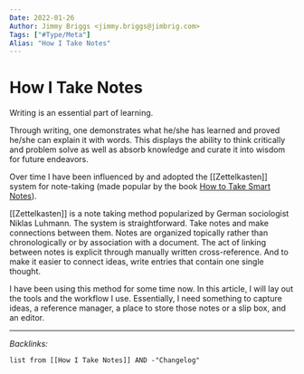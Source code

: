 ```yaml
---
Date: 2022-01-26
Author: Jimmy Briggs <jimmy.briggs@jimbrig.com>
Tags: ["#Type/Meta"]
Alias: "How I Take Notes"
---
```


# How I Take Notes

Writing is an essential part of learning.

Through writing, one demonstrates what he/she has learned and proved he/she can explain it with words. This displays the ability to think critically and problem solve as well as absorb knowledge and curate it into wisdom for future endeavors.

Over time I have been influenced by and adopted the [[Zettelkasten]] system for note-taking (made popular by the book [How to Take Smart Notes]()).

[[Zettelkasten]] is a note taking method popularized by German sociologist Niklas Luhmann. The system is straightforward. Take notes and make connections between them. Notes are organized topically rather than chronologically or by association with a document. The act of linking between notes is explicit through manually written cross-reference. And to make it easier to connect ideas, write entries that contain one single thought.

I have been using this method for some time now. In this article, I will lay out the tools and the workflow I use. Essentially, I need something to capture ideas, a reference manager, a place to store those notes or a slip box, and an editor.

***

*Backlinks:*

```dataview
list from [[How I Take Notes]] AND -"Changelog"
```